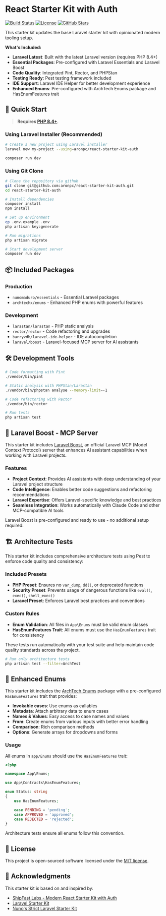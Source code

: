 # React Starter Kit with Auth

<p>
    <a href="https://github.com/aronpc/react-starter-kit-auth/actions"><img src="https://github.com/aronpc/react-starter-kit-auth/actions/workflows/tests.yml/badge.svg" alt="Build Status"></a>
    <a href="https://github.com/aronpc/react-starter-kit-auth/blob/main/LICENSE.md"><img src="https://img.shields.io/github/license/aronpc/react-starter-kit-auth" alt="License"></a>
    <a href="https://github.com/aronpc/react-starter-kit-auth"><img src="https://img.shields.io/github/stars/aronpc/react-starter-kit-auth" alt="GitHub Stars"></a>
</p>


This starter kit updates the base Laravel starter kit with opinionated modern tooling setup.

**What's Included:**
- **Laravel Latest**: Built with the latest Laravel version (requires PHP 8.4+)
- **Essential Packages**: Pre-configured with Laravel Essentials and Laravel Boost
- **Code Quality**: Integrated Pint, Rector, and PHPStan
- **Testing Ready**: Pest testing framework included
- **IDE Support**: Laravel IDE Helper for better development experience
- **Enhanced Enums**: Pre-configured with ArchTech Enums package and HasEnumFeatures trait

## 🚀 Quick Start

> **Requires [PHP 8.4+](https://php.net/releases/)**.

### Using Laravel Installer (Recommended)

```bash
# Create a new project using Laravel installer
laravel new my-project --using=aronpc/react-starter-kit-auth

composer run dev
```

### Using Git Clone

```bash
# Clone the repository via github
git clone git@github.com:aronpc/react-starter-kit-auth.git
cd react-starter-kit-auth

# Install dependencies
composer install
npm install

# Set up environment
cp .env.example .env
php artisan key:generate

# Run migrations
php artisan migrate

# Start development server
composer run dev
```

## 📦 Included Packages

### Production
- `nunomaduro/essentials` - Essential Laravel packages
- `archtechx/enums` - Enhanced PHP enums with powerful features

### Development
- `larastan/larastan` - PHP static analysis
- `rector/rector` - Code refactoring and upgrades
- `barryvdh/laravel-ide-helper` - IDE autocompletion
- `laravel/boost` - Laravel-focused MCP server for AI assistants

## 🛠️ Development Tools

```bash
# Code formatting with Pint
./vendor/bin/pint

# Static analysis with PHPStan/Larastan
./vendor/bin/phpstan analyse --memory-limit=-1

# Code refactoring with Rector
./vendor/bin/rector

# Run tests
php artisan test
```

## 🤖 Laravel Boost - MCP Server

This starter kit includes [Laravel Boost](https://github.com/laravel/boost), an official Laravel MCP (Model Context
Protocol) server that enhances AI assistant capabilities when working with Laravel projects.

### Features

- **Project Context**: Provides AI assistants with deep understanding of your Laravel project structure
- **Code Intelligence**: Enables better code suggestions and refactoring recommendations
- **Laravel Expertise**: Offers Laravel-specific knowledge and best practices
- **Seamless Integration**: Works automatically with Claude Code and other MCP-compatible AI tools

Laravel Boost is pre-configured and ready to use - no additional setup required.

## 🏗️ Architecture Tests

This starter kit includes comprehensive architecture tests using Pest to enforce code quality and consistency:

### Included Presets

- **PHP Preset**: Ensures no `var_dump`, `dd()`, or deprecated functions
- **Security Preset**: Prevents usage of dangerous functions like `eval()`, `exec()`, `shell_exec()`
- **Laravel Preset**: Enforces Laravel best practices and conventions

### Custom Rules

- **Enum Validation**: All files in `App\Enums` must be valid enum classes
- **HasEnumFeatures Trait**: All enums must use the `HasEnumFeatures` trait for consistency

These tests run automatically with your test suite and help maintain code quality standards across the project.

```bash
# Run only architecture tests
php artisan test --filter=ArchTest
```

## 🎯 Enhanced Enums

This starter kit includes the [ArchTech Enums](https://github.com/archtechx/enums) package with a pre-configured
`HasEnumFeatures` trait that provides:

- **Invokable cases**: Use enums as callables
- **Metadata**: Attach arbitrary data to enum cases
- **Names & Values**: Easy access to case names and values
- **From**: Create enums from various inputs with better error handling
- **Comparison**: Rich comparison methods
- **Options**: Generate arrays for dropdowns and forms

### Usage

All enums in `app/Enums` should use the `HasEnumFeatures` trait:

```php
<?php

namespace App\Enums;

use App\Contracts\HasEnumFeatures;

enum Status: string
{
    use HasEnumFeatures;

    case PENDING = 'pending';
    case APPROVED = 'approved';
    case REJECTED = 'rejected';
}
```

Architecture tests ensure all enums follow this convention.

## 📝 License

This project is open-sourced software licensed under the [MIT license](LICENSE.md).

## 🙏 Acknowledgments

This starter kit is based on and inspired by:

- [ShipFast Labs - Modern React Starter Kit with Auth](https://github.com/shipfastlabs/modern-react-starter-kit-auth)
- [Laravel Starter Kit](https://github.com/laravel/laravel-starter-kit)
- [Nuno's Strict Laravel Starter Kit](https://github.com/nunomaduro/laravel-starter-kit)
